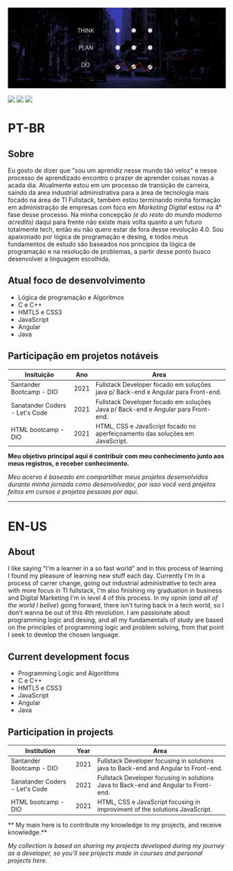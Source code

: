 ![Alt ou título da imagem](https://github.com/Igords-goncalves/Igords-goncalves/blob/main/facebook%20mask.jpg)

[<img src="https://img.shields.io/badge/twitter-%231DA1F2.svg?&style=for-the-badge&logo=twitter&logoColor=white" />](https://twitter.com/USERNAME) 
[<img src="https://img.shields.io/badge/linkedin-%230077B5.svg?&style=for-the-badge&logo=linkedin&logoColor=white" />](https://www.linkedin.com/in/igor-gonçalves-84647235/)
[<img src = "https://img.shields.io/badge/instagram-%23E4405F.svg?&style=for-the-badge&logo=instagram&logoColor=white">](https://www.instagram.com/ds_igorgoncalves/)

# PT-BR

## Sobre

Eu gosto de dizer que "sou um aprendiz nesse mundo tão veloz" e nesse processo de aprendizado encontro o prazer de aprender coisas novas a acada dia. 
Atualmente estou em um processo de transição de carreira, saindo da area industrial administrativa para a área de tecnologia mais focado na área de TI Fullstack, também estou terminando minha formação em administração de empresas com foco em _Marketing Digital_ estou na 4° fase desse processo. Na minha concepção _(e do resto do mundo moderno acredito)_ daqui para frente não existe mais volta quanto a um futuro totalmente tech, então eu não quero estar de fora desse revolução 4.0. 
Sou apaixonado por lógica de programação e desing, e todos meus fundamentos de estudo são baseados nos princípios da lógica de programação e na resolução de problemas, a partir desse ponto busco desenvolver a linguagem escolhida.

## Atual foco de desenvolvimento

* Lógica de programação e Algoritmos
* C e C++
* HMTL5 e CSS3
* JavaScript
* Angular
* Java

## Participação em projetos notáveis

Insituição         | Ano   | Area                                                                              |
------------------ | ----- | --------------------------------------------------------------------------------  |
Santander Bootcamp - DIO | 2021  | Fullstack Developer focado em soluções java p/ Back-end e Angular para Front-end. | 
Sanatander Coders - Let's Code | 2021  | Fullstack Developer focado em soluções Java p/ Back-end e Angular para Front-end. | 
HTML bootcamp - DIO     | 2021  | HTML, CSS e JavaScript focado no aperfeiçoamento das soluções em JavaScript.      |

**Meu objetivo principal aqui é contribuir com meu conhecimento junto aos meus registros, e receber conhecimento.**

_Meu acervo é baseado em compartilhar meus projetos desenvolvidos durante minha jornada como desenvolvedor, por isso você verá projetos feitos em cursos e projetos pessoas por aqui._

___________________________________________________________________________

# EN-US

## About

I like saying "I'm a learner in a so fast world"  and in this process of learning I found my pleasure of learning new stuff each day.
Currently I'm in a process of carrer change, going out industrial administrative to tech area with more focus in TI fullstack, I'm also finishing my graduation in business and Digital Marketing I'm in level 4 of this process. In my opnin (_and all of the world I belive_) going forward, there isn't turing back in a tech world, so I don't wanna be out of this 4th revolution.
I am passionate about programming logic and desing, and all my fundamentals of study are based on the principles of programming logic and problem solving, from that point I seek to develop the chosen language.

## Current development focus

* Programming Logic and Algorithms
* C e C++
* HMTL5 e CSS3
* JavaScript
* Angular
* Java

## Participation in projects

Institution     | Year   | Area                                                                              |
------------------ | ----- | --------------------------------------------------------------------------------  |
Santander Bootcamp - DIO | 2021  | Fullstack Developer focusing in solutions java to Back-end and Angular to Front-end. | 
Sanatander Coders - Let's Code | 2021  | Fullstack Developer focusing in solutions Java to Back-end and Angular to Front-end. | 
HTML bootcamp - DIO     | 2021  | HTML, CSS e JavaScript focusing in improviment of the solutions JavaScript. |

** My main here is to contribute my knowledge to my projects, and receive knowledge.**

_My collection is based on sharing my projects developed during my journey as a developer, so you'll see projects made in courses and personal projects here._
